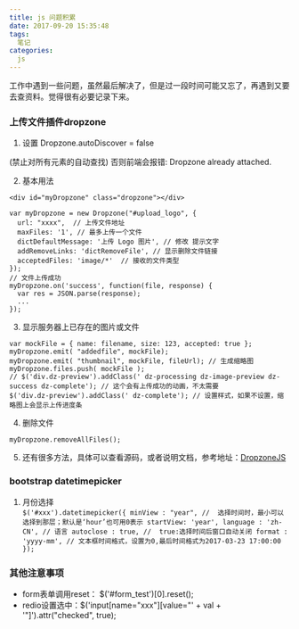 ```yaml
---
title: js 问题积累
date: 2017-09-20 15:35:48
tags:
  笔记
categories:
  js
---
```


工作中遇到一些问题，虽然最后解决了，但是过一段时间可能又忘了，再遇到又要去查资料。觉得很有必要记录下来。

### 上传文件插件dropzone

1. 设置 Dropzone.autoDiscover = false

  (禁止对所有元素的自动查找) 否则前端会报错: Dropzone already attached.

2. 基本用法
  ```
  <div id="myDropzone" class="dropzone"></div>

  var myDropzone = new Dropzone("#upload_logo", { 
    url: "xxxx",  // 上传文件地址
    maxFiles: '1', // 最多上传一个文件
    dictDefaultMessage: '上传 Logo 图片', // 修改 提示文字
    addRemoveLinks: 'dictRemoveFile', // 显示删除文件链接
    acceptedFiles: 'image/*'  // 接收的文件类型
  });
  // 文件上传成功
  myDropzone.on('success', function(file, response) {
    var res = JSON.parse(response);
    ...
  });

  ```

3. 显示服务器上已存在的图片或文件

  ```
  var mockFile = { name: filename, size: 123, accepted: true };
  myDropzone.emit( "addedfile", mockFile);
  myDropzone.emit( "thumbnail", mockFile, fileUrl); // 生成缩略图
  myDropzone.files.push( mockFile ); 
  // $('div.dz-preview').addClass(' dz-processing dz-image-preview dz-success dz-complete'); // 这个会有上传成功的动画，不太需要
  $('div.dz-preview').addClass(' dz-complete'); // 设置样式，如果不设置，缩略图上会显示上传进度条
  ```

4. 删除文件

  ```
  myDropzone.removeAllFiles();
  ```

5. 还有很多方法，具体可以查看源码，或者说明文档，参考地址：[DropzoneJS](http://wxb.github.io/dropzonejs.com.zh-CN/dropzonezh-CN/#)

### bootstrap datetimepicker 

  1. 月份选择  
    ```
    $('#xxx').datetimepicker({
      minView : "year", //  选择时间时，最小可以选择到那层；默认是‘hour’也可用0表示
      startView: 'year',
      language : 'zh-CN', // 语言
      autoclose : true, //  true:选择时间后窗口自动关闭
      format : 'yyyy-mm', // 文本框时间格式，设置为0,最后时间格式为2017-03-23 17:00:00
    });
    ```


### 其他注意事项

  - form表单调用reset： $('#form_test')[0].reset();
  - redio设置选中：$('input[name="xxx"][value="' + val + '"]').attr("checked", true);



